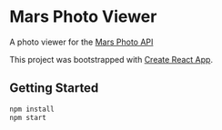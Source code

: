 # Mars Photo Viewer
A photo viewer for the [Mars Photo API](https://mars-photos.herokuapp.com/explore/)

This project was bootstrapped with [Create React App](https://github.com/facebook/create-react-app).

## Getting Started
```sh
npm install
npm start
```